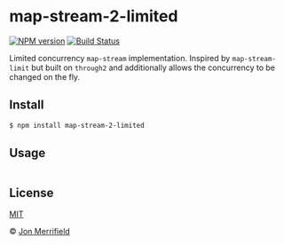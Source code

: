 # map-stream-2-limited

[![NPM version](https://badge.fury.io/js/gulp-gunzip.svg)](http://badge.fury.io/js/gulp-gunzip)
[![Build Status](https://travis-ci.org/jmerrifield/gulp-gunzip.svg?branch=master)](https://travis-ci.org/jmerrifield/gulp-gunzip)

Limited concurrency `map-stream` implementation. Inspired by `map-stream-limit`
but built on `through2` and additionally allows the concurrency to be changed on
the fly.

## Install

```bash
$ npm install map-stream-2-limited
```

## Usage

```js


```

## License

[MIT](http://opensource.org/licenses/MIT)

© [Jon Merrifield](http://www.jmerrifield.com)
